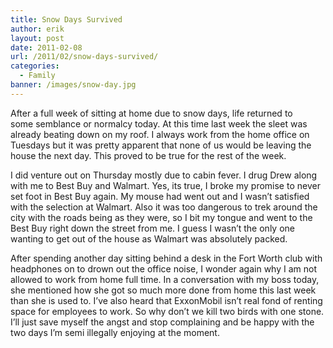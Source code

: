 ```yaml
---
title: Snow Days Survived
author: erik
layout: post
date: 2011-02-08
url: /2011/02/snow-days-survived/
categories:
  - Family
banner: /images/snow-day.jpg
---
```

  
After a full week of sitting at home due to snow days, life returned to some semblance or normalcy today. At this time last week the sleet was already beating down on my roof. I always work from the home office on Tuesdays but it was pretty apparent that none of us would be leaving the house the next day. This proved to be true for the rest of the week.

I did venture out on Thursday mostly due to cabin fever. I drug Drew along with me to Best Buy and Walmart. Yes, its true, I broke my promise to never set foot in Best Buy again. My mouse had went out and I wasn&#8217;t satisfied with the selection at Walmart. Also it was too dangerous to trek around the city with the roads being as they were, so I bit my tongue and went to the Best Buy right down the street from me. I guess I wasn&#8217;t the only one wanting to get out of the house as Walmart was absolutely packed.

After spending another day sitting behind a desk in the Fort Worth club with headphones on to drown out the office noise, I wonder again why I am not allowed to work from home full time. In a conversation with my boss today, she mentioned how she got so much more done from home this last week than she is used to. I&#8217;ve also heard that ExxonMobil isn&#8217;t real fond of renting space for employees to work. So why don&#8217;t we kill two birds with one stone. I&#8217;ll just save myself the angst and stop complaining and be happy with the two days I&#8217;m semi illegally enjoying at the moment.